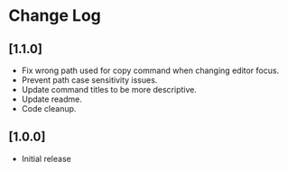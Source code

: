 # Change Log

## [1.1.0]

- Fix wrong path used for copy command when changing editor focus.
- Prevent path case sensitivity issues.
- Update command titles to be more descriptive. 
- Update readme.
- Code cleanup.

## [1.0.0]

- Initial release
